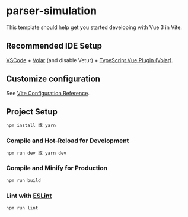 # parser-simulation

This template should help get you started developing with Vue 3 in Vite.

## Recommended IDE Setup

[VSCode](https://code.visualstudio.com/) + [Volar](https://marketplace.visualstudio.com/items?itemName=Vue.volar) (and disable Vetur) + [TypeScript Vue Plugin (Volar)](https://marketplace.visualstudio.com/items?itemName=Vue.vscode-typescript-vue-plugin).

## Customize configuration

See [Vite Configuration Reference](https://vitejs.dev/config/).

## Project Setup

```sh
npm install 或 yarn
```

### Compile and Hot-Reload for Development

```sh
npm run dev 或 yarn dev
```

### Compile and Minify for Production

```sh
npm run build
```

### Lint with [ESLint](https://eslint.org/)

```sh
npm run lint
```
